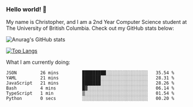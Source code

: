 ### Hello world! 👋
My name is Christopher, and I am a 2nd Year Computer Science student at The University of British Columbia. 
Check out my GitHub stats below: 

![Anurag's GitHub stats](https://github-readme-stats.vercel.app/api?username=chrishadrian&hide=contribs,issues&count_private=true&show_icons=true&theme=tokyonight)

[![Top Langs](https://github-readme-stats.vercel.app/api/top-langs/?username=chrishadrian&layout=compact&theme=tokyonight&langs_count=4)](https://github.com/anuraghazra/github-readme-stats)

What I am currently doing:
<!--START_SECTION:waka-->

```text
JSON         26 mins         █████████░░░░░░░░░░░░░░░░   35.54 %
YAML         21 mins         ███████░░░░░░░░░░░░░░░░░░   28.31 %
JavaScript   21 mins         ███████░░░░░░░░░░░░░░░░░░   28.26 %
Bash         4 mins          █▓░░░░░░░░░░░░░░░░░░░░░░░   06.14 %
TypeScript   1 min           ▒░░░░░░░░░░░░░░░░░░░░░░░░   01.54 %
Python       0 secs          ░░░░░░░░░░░░░░░░░░░░░░░░░   00.20 %
```

<!--END_SECTION:waka-->
<!-- [![willianrod's wakatime stats](https://github-readme-stats.vercel.app/api/wakatime?username=chrishadrian)](https://github.com/anuraghazra/github-readme-stats) -->

<!--
- 🔭 I’m currently working on ...
- 🌱 I’m currently learning ...
- 👯 I’m looking to collaborate on ...
- 🤔 I’m looking for help with ...
- 💬 Ask me about ...
- 📫 How to reach me: ...
- 😄 Pronouns: ...
- ⚡ Fun fact: ...
-->
